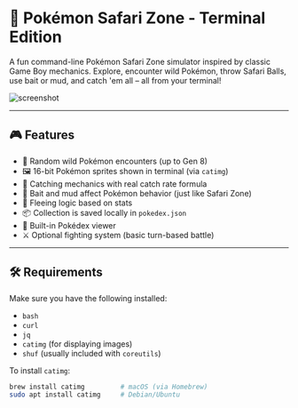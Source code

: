 # 🐾 Pokémon Safari Zone - Terminal Edition

A fun command-line Pokémon Safari Zone simulator inspired by classic Game Boy mechanics. Explore, encounter wild Pokémon, throw Safari Balls, use bait or mud, and catch 'em all – all from your terminal!

![screenshot](assets/screenshot.png) <!-- optional if you add one -->

---

## 🎮 Features

- 🎲 Random wild Pokémon encounters (up to Gen 8)
- 🖼 16-bit Pokémon sprites shown in terminal (via `catimg`)
- 🎯 Catching mechanics with real catch rate formula
- 🍓 Bait and mud affect Pokémon behavior (just like Safari Zone)
- 🏃 Fleeing logic based on stats
- 📦 Collection is saved locally in `pokedex.json`
- 📖 Built-in Pokédex viewer
- ⚔️ Optional fighting system (basic turn-based battle)

---

## 🛠 Requirements

Make sure you have the following installed:

- `bash`
- `curl`
- `jq`
- `catimg` (for displaying images)
- `shuf` (usually included with `coreutils`)

To install `catimg`:
```bash
brew install catimg         # macOS (via Homebrew)
sudo apt install catimg     # Debian/Ubuntu
